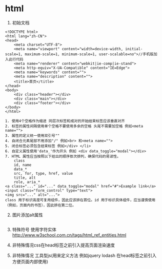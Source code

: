 # html
1. 初始文档
``` 
<!DOCTYPE html>
<html lang="zh-CN">
<head>
    <meta charset="UTF-8">
    <meta name="viewport" content="width=device-width, initial-scale=1, maximum-scale=1, minimum-scale=1, user-scalable=no">//手机版加入此行代码
    <meta name="renderer" content="webkit|ie-comp|ie-stand">
    <meta http-equiv="X-UA-Compatible" content="IE=Edge">
    <meta name="keywords" content="">
    <meta name="description" content="">
    <title>首页</title>
</head>
<body>
    <div class="header"></div>
    <div class="main"></div>
    <div class="footer"></div>
</body>
</html>
``` 
    1. 使用4个空格作为缩进 同层次标签和成对的开始结束标签应该垂直对齐
    2. 标签的属性间隔使用单个空格不要使用多余的空格 头尾不需要加空格 例如<meta name="">
    3. 属性的定义统一使用双引号""
    4. 自闭合元素尾部不用添加"/" 例如<br> 和<meta name="">
    5. 闭合标签必须包含结束标签 例如</div> </li>
    6. 自定义属性使用'data_'作为开头 例如 <div data_toggle="modal"></div>
    7. HTML 属性应当按照以下给出的顺序依次排列，确保代码的易读性。
        class
        id, name
        data_*
        src, for, type, href, value
        title, alt
        role, aria_*
    <a class="..." id="..." data_toggle="modal" href="#">Example link</a>
    <input class="form_control" type="text">
    <img src="..." alt="...">
    class 用于标识高度可复用组件，因此应该排在首位。id 用于标识具体组件，应当谨慎使用（例如，页面内的书签），因此排在第二位。


2. 图片添加alt属性
<img src="" alt="">

3. 特殊符号 使用字符实体 http://www.w3school.com.cn/tags/html_ref_entities.html

4. 非特殊情况css在head标签之前引入提高页面渲染速度

5. 非特殊情况 工具型js(用来定义方法 例如jquery lodash 在head标签之前引入 方便页面内部使用)